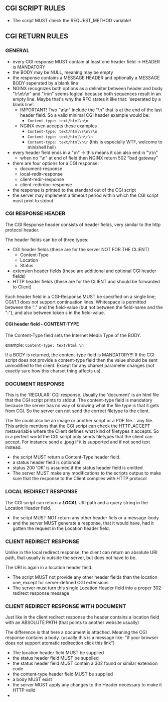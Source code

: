 
## CGI SCRIPT RULES

- The script MUST check the REQUEST_METHOD variable!

## CGI RETURN RULES

###  GENERAL

- every CGI response MUST contain at least one header field -> HEADER is MANDATORY
- the BODY may be NULL, meaning may be empty 
- the response contains a MESSAGE HEADER and optionally a MESSAGE BODY seperated by a blank line
- NGINX recognizes both options as a delimiter between header and body "\r\n\r\n" and "\n\n"
seems logical because both sequences result in an empty line. Maybe that's why 
the RFC states it like that: 'seperated by a blank line'.
    - IMPORTANT! Two "\n\n" include the "\n" that is at the end of the last header field.
    So a valid minimal CGI header example would be:
        - ```Content-type: text/html\n\n```
    - NGINX even accepts these examples
        - ```Content-type: text/html\r\n\r\n```
        - ```Content-type: text/html\n\r\n```
        - ```Content-type: text/html\n\r``` (this is especially WTF, welcome to minishell hell)
- every header field ends in a "\n" -> this means it can also end in "\r\n"
    - when no "\n" at end of field then NGINX return 502 "bad gateway"
- there are four options for a CGI response:
    - document-response
    - local-redir-response
    - client-redir-response
    - client-redirdoc-response
- the response is printed to the standard out of the CGI script
- the server may implement a timeout period within which the CGI script must print to stdout

### CGI RESPONSE HEADER

The CGI Response header consists of header fields, very similar to the http protocol header.

The header fields can be of three types:
- CGI header fields (these are for the server NOT FOR THE CLIENT)
    - Content-Type
    - Location
    - Status
- extension header fields (these are additional and optional CGI header fields)
- HTTP header fields (these are for the CLIENT and should be forwarded to Client)

Each header field in a CGI-Response MUST be specified on a single line; CGI/1.1 does not
support continuation lines.  Whitespace is permitted between the ":"
and the field-value (but not between the field-name and the ":"), and
also between token s in the field-value.

#### CGI header field - CONTENT-TYPE

The Content-Type field sets the Internet Media Type of the BODY.

example: ``` Content-Type: text/html \n ```

If a BODY is returned, the content-type field is MANDATORY!!! If the CGI script
does not provide a content-type field then the value should be sent
unmodified to the client. Except for any charset parameter changes
(not exactly sure how this charset thing affects us).

### DOCUMENT RESPONSE

This is the 'REGULAR' CGI response. Usually the 'document' is an html file
that the CGI script prints to stdout. The content-type field is mandatory because
the server has no way of knowing what the file type is that it gets from CGI.
So the server can not send the correct filetype to the client.

The file could also be an image or another script or a PDF file... any file.
[This article](https://www.oreilly.com/library/view/cgi-programming-on/9781565921689/06_chapter-03.html)
mentions that the CGI script can check the HTTP_ACCEPT metavariable where the Client
defines what kind of filetypes it accepts. So in a perfect world the CGI script
only sends filetypes that the client can accept. For instance send a .jpeg if it
is supported and if not send text instead.
    

- the script MUST return a Content-Type header field.
- a status header field is optionoal
- status 200 'OK' is assumed if the status header field is omitted
- The server MUST make any modifications to the scripts outpus to make sure that 
the response to the Client complies with HTTP protocol

### LOCAL REDIRECT RESPONSE

The CGI script can return a ***LOCAL*** URI path and a query string in the
Location Header field.

- the script MUST NOT return any other header fiels or a message-body
- and the server MUST generate a response, that it would have, had it gotten
the request in the Location header field.

### CLIENT REDIRECT RESPONSE

Unlike in the local redirect response, the client can return an absolute URI path,
that usually is outside the server, but does not have to be.

The URI is again in a location header field.

- The script MUST not provide any other header fields than the location one,
except for server-defined CGI extensions 
- The server must turn this single Location Header field into a proper
302 redirect response message

### CLIENT REDIRECT RESPONSE WITH DOCUMENT

Just like in the client redirect response the header contains a location field
with an ABSOLUTE PATH (that points to another website usually)

The difference is that here a document is attached. Meaning the CGI response
contains a body. (usually this is a message like: "if your browser does not
support atomatic redirection click this link")

- The location header field MUST be supplied
- the status header field MUST be supplied
- the status header field MUST contain a 302 found or similar extension code
- the content-type header field MUST be supplied
- a body MUST exist
- the server MUST apply any changes to the Header necessary to make it HTTP valid
- 





